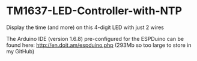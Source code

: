 # TM1637-LED-Controller-with-NTP
Display the time (and more) on this 4-digit LED with just 2 wires

The Arduino IDE (version 1.6.8) pre-configured for the ESPDuino can be found here:
http://en.doit.am/espduino.php (293Mb so too large to store in my GitHub)
